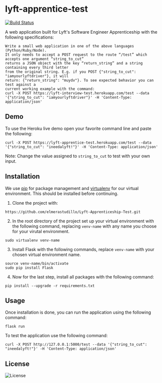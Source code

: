 # lyft-apprentice-test

[![Build Status](https://travis-ci.org/joemccann/dillinger.svg?branch=master)](https://travis-ci.org/joemccann/dillinger)

A web application built for Lyft's Software Engineer Apprenticeship with the following specifications:
```
Write a small web application in one of the above languages (Python/Ruby/Node).
It only needs to accept a POST request to the route “/test” which accepts one argument “string_to_cut” 
returns a JSON object with the key “return_string” and a string containing every third letter 
from the original string. E.g. if you POST {"string_to_cut": "iamyourlyftdriver"}, it will
return: {"return_string": "muydv"}. To see expected behavior you can test against a 
current working example with the command: 
curl -X POST https://lyft-interview-test.herokuapp.com/test --data 
'{"string_to_cut": "iamyourlyftdriver"}' -H 'Content-Type: application/json'
```
## Demo
To use the Heroku live demo open your favorite command line and paste the following:
```
curl -X POST https://lyft-apprentice-test.herokuapp.com/test --data '{"string_to_cut": "ineedalyft!"}' -H 'Content-Type: application/json'
```
Note: Change the value assigned to `string_to_cut` to test with your own input.

## Installation
We use [pip](https://pip.pypa.io/en/stable/) for package management and [virtualenv]((https://virtualenv.pypa.io/en/latest/)) for our virtual environment. This should be installed before continuing.

1. Clone the project with:
```
https://github.com/elmerastudillo/Lyft-Apprenticeship-Test.git
```
2. In the root directory of the project set up your virtual environment with the following command, replacing `venv-name` with any name you choose for your virutal environment.
```
sudo virtualenv venv-name
```
3. Install Flask with the following commands, replace `venv-name` with your chosen virtual environment name.
 ```
source venv-name/bin/activate
sudo pip install Flask
 ```
 4. Now for the last step, install all packages with the following command:
 ```
 pip install --upgrade -r requirements.txt
 ```
## Usage

Once installation is done, you can run the application using the following command:
```
flask run
```
To test the application use the following command:
```
curl -X POST http://127.0.0.1:5000/test --data '{"string_to_cut": "ineedalyft!"}' -H 'Content-Type: application/json'
```



## License

![License](http://img.shields.io/:license-mit-blue.svg?style=flat-square)
